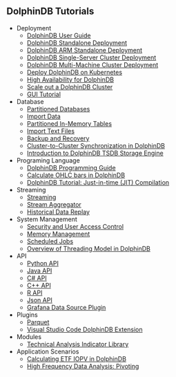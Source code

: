 ## DolphinDB Tutorials

- Deployment
    - [DolphinDB User Guide](dolphindb_user_guide.md)
    - [DolphinDB Standalone Deployment](standalone_deployment.md)
    - [DolphinDB ARM Standalone Deployment](ARM_standalone_deployment.md)
    - [DolphinDB Single-Server Cluster Deployment](single_machine_cluster_deploy.md)
    - [DolphinDB Multi-Machine Cluster Deployment](multi_machine_cluster_deployment.md)
    - [Deploy DolphinDB on Kubernetes](k8s_deployment.md)
    - [High Availability for DolphinDB](ha_cluster_deployment.md)
    - [Scale out a DolphinDB Cluster](cluster_scaleout.md)
    - [GUI Tutorial](gui_tutorial.md)
- Database
    - [Partitioned Databases](database.md)
    - [Import Data](import_data.md)
    - [Partitioned In-Memory Tables](partitioned_in_memory_table.md)
    - [Import Text Files](import_csv.md)
    - [Backup and Recovery](backup_and_recovery.md)
    - [Cluster-to-Cluster Synchronization in DolphinDB](cluster_to_cluster_synchronization.md)
    - [Introduction to DolphinDB TSDB Storage Engine](tsdb_engine.md)
- Programing Language
    - [DolphinDB Programming Guide](DolphinDB_Programming_Guide.md)
    - [Calculate OHLC bars in DolphinDB](OHLC.md)
    - [DolphinDB Tutorial: Just-in-time (JIT) Compilation](jit.md)
- Streaming
    - [Streaming](streaming_tutorial.md)
    - [Stream Aggregator](stream_aggregator.md)
    - [Historical Data Replay](historical_data_replay.md)
- System Management
    - [Security and User Access Control](ACL_and_Security.md)
    - [Memory Management](memory_management.md)
    - [Scheduled Jobs](scheduledJob.md)
    - [Overview of Threading Model in DolphinDB](thread_model_SQL.md)
- API
    - [Python API](python_api.md)
    - [Java API](https://github.com/dolphindb/api-java/blob/master/README.md)
    - [C# API](https://github.com/dolphindb/api-csharp/blob/master/README.md)
    - [C++ API](https://github.com/dolphindb/api-cplusplus/blob/master/README.md)
    - [R API](https://github.com/dolphindb/api-r/blob/master/README.md)
    - [Json API](https://github.com/dolphindb/api-json/blob/master/README.md)
    - [Grafana Data Source Plugin](https://github.com/dolphindb/grafana-datasource/blob/master/README.md)
- Plugins
    - [Parquet](../../../DolphinDBPlugin/blob/release200/parquet/README.md)
    - [Visual Studio Code DolphinDB Extension](vscode_extension.md)
- Modules
    - [Technical Analysis Indicator Library](ta.md)
- Application Scenarios
    - [Calculating ETF IOPV in DolphinDB](streaming_IOPV.md)
    - [High Frequency Data Analysis: Pivoting](hi_freq_data_analysis_pivoting.md)
 
